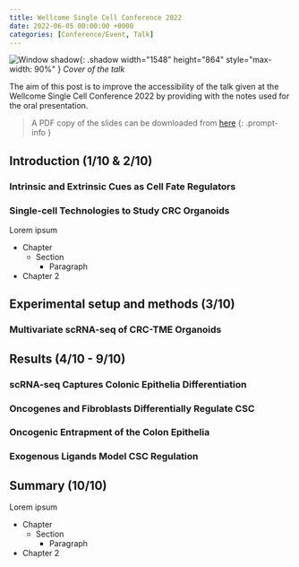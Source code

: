 ```yaml
---
title: Wellcome Single Cell Conference 2022
date: 2022-06-05 00:00:00 +0000
categories: [Conference/Event, Talk]
---
```

![Window shadow](/assets/images/WellcomeSC22_Cover.png){: .shadow width="1548" height="864" style="max-width: 90%" }
_Cover of the talk_

The aim of this post is to improve the accessibility of the talk given at the 
Wellcome Single Cell Conference 2022 by providing with the notes used for the 
oral presentation. 

> A PDF copy of the slides can be downloaded from 
[here](https://github.com/FerranC96/FerranC96.github.io)
{: .prompt-info }

## Introduction (1/10 & 2/10)

### Intrinsic and Extrinsic Cues as Cell Fate Regulators

### Single-cell Technologies to Study CRC Organoids

Lorem ipsum
- Chapter
  - Section
    - Paragraph
- Chapter 2

## Experimental setup and methods (3/10)

### Multivariate scRNA-seq of CRC-TME Organoids

## Results (4/10 - 9/10)

### scRNA-seq Captures Colonic Epithelia Differentiation

### Oncogenes and Fibroblasts Differentially Regulate CSC

### Oncogenic Entrapment of the Colon Epithelia 

### Exogenous Ligands Model CSC Regulation

## Summary (10/10)

Lorem ipsum
- Chapter
  - Section
    - Paragraph
- Chapter 2


